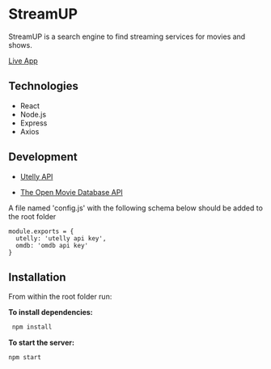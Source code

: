 # StreamUP

 StreamUP is a search engine to find streaming services for movies and shows.

 [Live App](http://54.193.146.179:3007/)


## Technologies

* React
* Node.js
* Express
* Axios

## Development

* [Utelly API](https://rapidapi.com/utelly/api/utelly)

* [The Open Movie Database API](http://www.omdbapi.com/)


A file named 'config.js' with the following schema below should be added to the root folder

```
module.exports = {
  utelly: 'utelly api key',
  omdb: 'omdb api key'
}
```


## Installation

From within the root folder run:

**To install dependencies:**

```bash
 npm install
```

**To start the server:**

```
npm start
```
